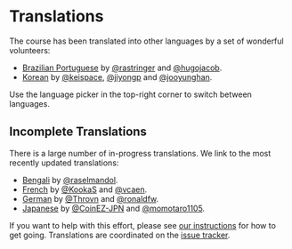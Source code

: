# Translations

The course has been translated into other languages by a set of wonderful
volunteers:

* [Brazilian Portuguese][pt-BR] by [@rastringer] and [@hugojacob].
* [Korean][ko] by [@keispace], [@jiyongp] and [@jooyunghan].

Use the language picker in the top-right corner to switch between languages.

## Incomplete Translations

There is a large number of in-progress translations. We link to the most
recently updated translations:

* [Bengali][bn] by [@raselmandol].
* [French][fr] by [@KookaS] and [@vcaen].
* [German][de] by [@Throvn] and [@ronaldfw].
* [Japanese][ja] by [@CoinEZ-JPN] and [@momotaro1105].

If you want to help with this effort, please see [our instructions] for how to
get going. Translations are coordinated on the [issue tracker].

[de]: https://google.github.io/comprehensive-rust/de/
[fr]: https://google.github.io/comprehensive-rust/fr/
[ja]: https://google.github.io/comprehensive-rust/ja/
[ko]: https://google.github.io/comprehensive-rust/ko/
[pt-BR]: https://google.github.io/comprehensive-rust/pt-BR/
[bn]: https://google.github.io/comprehensive-rust/bn/

[@CoinEZ-JPN]: https://github.com/CoinEZ
[@KookaS]: https://github.com/KookaS
[@Throvn]: https://github.com/Throvn
[@hugojacob]: https://github.com/hugojacob
[@jiyongp]: https://github.com/jiyongp
[@jooyunghan]: https://github.com/jooyunghan
[@keispace]: https://github.com/keispace
[@momotaro1105]: https://github.com/momotaro1105
[@rastringer]: https://github.com/rastringer
[@ronaldfw]: https://github.com/ronaldfw
[@vcaen]: https://github.com/vcaen
[@raselmandol]: https://github.com/raselmandol

[our instructions]: https://github.com/google/comprehensive-rust/blob/main/TRANSLATIONS.md
[issue tracker]: https://github.com/google/comprehensive-rust/issues/282
